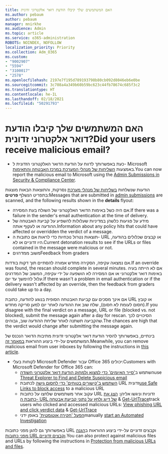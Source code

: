 ```yaml
---
title: האם המשתמשים שלך קיבלו הודעת דואר אלקטרוני זדונית
ms.author: pebaum
author: pebaum
manager: mnirkhe
ms.audience: Admin
ms.topic: article
ms.service: o365-administration
ROBOTS: NOINDEX, NOFOLLOW
localization_priority: Priority
ms.collection: Adm_O365
ms.custom:
- "9002907"
- "5594"
- "3100017"
- "2578"
ms.openlocfilehash: 2197e7f195d789193798b80cb092d8046eb6e0be
ms.sourcegitcommit: 3c708a4a349b60b59bc623c44fb78674c685f3c2
ms.translationtype: HT
ms.contentlocale: he-IL
ms.lasthandoff: 02/18/2021
ms.locfileid: "50291793"
---
```

# <a name="did-your-users-receive-malicious-email"></a><span data-ttu-id="74d6e-102">האם המשתמשים שלך קיבלו הודעת דואר אלקטרוני זדונית?</span><span class="sxs-lookup"><span data-stu-id="74d6e-102">Did your users receive malicious email?</span></span>

- <span data-ttu-id="74d6e-103">כעת באפשרותך לדווח על הודעת הדואר האלקטרוני הזדונית ל- Microsoft באמצעות [השליחות של מנהלי המערכת במרכז האבטחה והתאימות](https://sip.protection.office.com/reportsubmission).</span><span class="sxs-lookup"><span data-stu-id="74d6e-103">You can now report the malicious email to Microsoft using the [Admin Submissions in Security & Compliance Center](https://sip.protection.office.com/reportsubmission).</span></span>

<span data-ttu-id="74d6e-104">הודעות שנשלחות [בשליחות של מנהלי מערכת](https://sip.protection.office.com/reportsubmission) נסרקות, והתוצאות הבאות מוצגות בתפריט הנשלף **פרטים**:</span><span class="sxs-lookup"><span data-stu-id="74d6e-104">Messages that are submitted in [admin submissions](https://sip.protection.office.com/reportsubmission) are scanned, and the following results shown in the **details** flyout:</span></span>

- <span data-ttu-id="74d6e-105">אם היה כשל באימות הדואר האלקטרוני של השולח בעת המסירה.</span><span class="sxs-lookup"><span data-stu-id="74d6e-105">If there was a failure in the sender's email authentication at the time of delivery.</span></span>
- <span data-ttu-id="74d6e-106">מידע על פגיעות כלשהן במדיניות שעלולות להשפיע על קביעת האבטחה של ההודעה או לעקוף אותה.</span><span class="sxs-lookup"><span data-stu-id="74d6e-106">Information about any policy hits that could have affected or overridden the verdict of a message.</span></span>
- <span data-ttu-id="74d6e-107">תוצאות נטרול נוכחיות כדי לראות אם כתובות ה- URL או קבצים שכלולים בהודעה, היו זדוניים או לא.</span><span class="sxs-lookup"><span data-stu-id="74d6e-107">Current detonation results to see if the URLs or files contained in the message were malicious or not.</span></span>
- <span data-ttu-id="74d6e-108">משוב ממדרגים</span><span class="sxs-lookup"><span data-stu-id="74d6e-108">Feedback from graders</span></span>

<span data-ttu-id="74d6e-109">אם נמצאה עקיפה, הסקירה מחדש אמורה להסתיים תוך דקות בודדות.</span><span class="sxs-lookup"><span data-stu-id="74d6e-109">If an override was found, the rescan should complete in several minutes.</span></span> <span data-ttu-id="74d6e-110">אם לא הייתה בעיה באימות דואר אלקטרוני או אם המסירה לא הושפעה על ידי עקיפה, המשוב של המדרגים עלול להימשך עד יום.</span><span class="sxs-lookup"><span data-stu-id="74d6e-110">If there wasn't a problem in email authentication or if the delivery wasn't affected by an override, then the feedback from graders could take up to a day.</span></span>

<span data-ttu-id="74d6e-111">אם אינך מסכים עם קביעת האבטחה הסופית בנוגע להודעה, כתובת URL או קובץ (חסום לעומת לא חסום), שלח שוב את ההודעה לאחר יום למען סריקה מחדש.</span><span class="sxs-lookup"><span data-stu-id="74d6e-111">If you disagree with the final verdict on a message, URL or file (blocked vs. not blocked), submit the message again after a day for rescan.</span></span> <span data-ttu-id="74d6e-112">הסיכויים לכך שהקביעה תשתנה לאחר שליחת ההודעה שוב, גבוהים.</span><span class="sxs-lookup"><span data-stu-id="74d6e-112">The chances are high that the verdict would change after submitting the message again.</span></span>

<span data-ttu-id="74d6e-113">בינתיים, באפשרותך להסיר הודעת דואר אלקטרוני זדונית מתיבות הדואר הנכנס של המשתמשים על-ידי ביצוע ההוראות [במאמר זה](https://docs.microsoft.com/microsoft-365/compliance/search-for-and-delete-messages-in-your-organization).</span><span class="sxs-lookup"><span data-stu-id="74d6e-113">Meanwhile, you can remove malicious email from user inboxes by following the instructions in [this article](https://docs.microsoft.com/microsoft-365/compliance/search-for-and-delete-messages-in-your-organization).</span></span>

- <span data-ttu-id="74d6e-114">לקוחות בעלי Microsoft Defender עבור Office 365 יכולים:</span><span class="sxs-lookup"><span data-stu-id="74d6e-114">Customers with Microsoft Defender for Office 365 can:</span></span>
    - <span data-ttu-id="74d6e-115">השתמש ב['סייר האיומים' כדי למצוא ולמחוק הודעת דואר אלקטרוני חשודה](https://docs.microsoft.com/microsoft-365/security/office-365-security/investigate-malicious-email-that-was-delivered)</span><span class="sxs-lookup"><span data-stu-id="74d6e-115">use [Threat Explorer to Find and Delete Suspicious email](https://docs.microsoft.com/microsoft-365/security/office-365-security/investigate-malicious-email-that-was-delivered)</span></span>
    - <span data-ttu-id="74d6e-116">[השתמש ב'קישורים בטוחים' כדי לחסום גישה](https://docs.microsoft.com/microsoft-365/security/office-365-security/atp-safe-links) לכתובת URL זדונית</span><span class="sxs-lookup"><span data-stu-id="74d6e-116">[use Safe Links to block access](https://docs.microsoft.com/microsoft-365/security/office-365-security/atp-safe-links) to a malicious URL</span></span>
    - <span data-ttu-id="74d6e-117">עקוב אחר משתמשים שלחצו על כתובות URL זדוניות וניגשו אליהן: [הצג את כתובת ה- URL של דיוג ולחץ על נתוני קביעת אבטחה](https://docs.microsoft.com/microsoft-365/security/office-365-security/threat-explorer) & [Get-UrlTrace](https://docs.microsoft.com/powershell/module/exchange/get-urltrace)</span><span class="sxs-lookup"><span data-stu-id="74d6e-117">track users who clicked and accessed malicious URLs: [View phishing URL and click verdict data](https://docs.microsoft.com/microsoft-365/security/office-365-security/threat-explorer) & [Get-UrlTrace](https://docs.microsoft.com/powershell/module/exchange/get-urltrace)</span></span>
    - <span data-ttu-id="74d6e-118">[הפעל 'חקירה אוטומטית'](https://docs.microsoft.com/microsoft-365/security/office-365-security/automated-investigation-response-office) באופן ידני</span><span class="sxs-lookup"><span data-stu-id="74d6e-118">manually [start an Automated Investigation](https://docs.microsoft.com/microsoft-365/security/office-365-security/automated-investigation-response-office)</span></span>

<span data-ttu-id="74d6e-119">באפשרותך גם להגן מפני כתובות URL וקבצים זדוניים על-ידי ביצוע ההוראות ב[הגנה מפני כתובות URL וקבצים זדוניים](https://docs.microsoft.com/microsoft-365/security/office-365-security/protect-against-threats).</span><span class="sxs-lookup"><span data-stu-id="74d6e-119">You can also protect against malicious files and URLs by following the instructions in [Protection from malicious URLs and files](https://docs.microsoft.com/microsoft-365/security/office-365-security/protect-against-threats).</span></span>